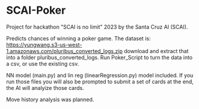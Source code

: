 # SCAI-Poker

Project for hackathon "SCAI is no limit" 2023 by the Santa Cruz AI (SCAI).

Predicts chances of winning a poker game. The dataset is: https://yungwang.s3-us-west-1.amazonaws.com/pluribus_converted_logs.zip
download and extract that into a folder pluribus_converted_logs. Run Poker_Script to turn the data into a csv, or use the existing csv.

NN model (main.py) and lin reg (linearRegression.py) model included. 
If you run those files you will also be prompted to submit a set of cards at the end, the AI will analyize those cards.

Move history analysis was planned.
